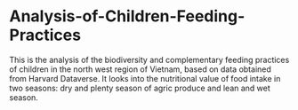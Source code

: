 # Analysis-of-Children-Feeding-Practices
This is the analysis of the biodiversity and complementary feeding practices of children in the north west region of Vietnam, based on data obtained from Harvard Dataverse.
It looks into the nutritional value of food intake in two seasons: dry and plenty season of agric produce and lean and wet season. 
